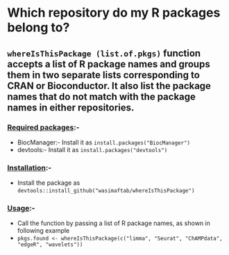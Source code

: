 # **Which repository do my R packages belong to?**

## `whereIsThisPackage (list.of.pkgs)` function accepts a list of R package names and groups them in two separate lists corresponding to CRAN or Bioconductor. It also list the package names that do not match with the package names in either repositories. 

### <ins>Required packages</ins>:-

* BiocManager:- Install it as `install.packages("BiocManager")`
* devtools:- Install it as `install.packages("devtools")`

### <ins>Installation</ins>:-
* Install the package as `devtools::install_github("wasimaftab/whereIsThisPackage")`

### <ins>Usage</ins>:-
* Call the function by passing a list of R package names, as shown in following example
* `pkgs.found <- whereIsThisPackage(c("limma", "Seurat", "ChAMPdata", "edgeR", "wavelets"))`
